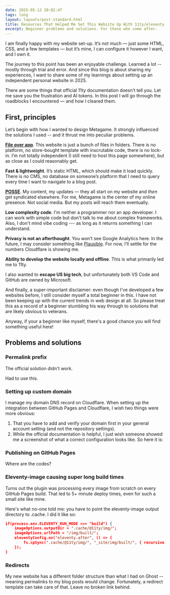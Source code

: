 ```yaml
---
date: 2025-05-12 20:02:47
tags: long
layout: layouts/post-standard.html
title: Resources That Helped Me Set This Website Up With 11ty/eleventy and GitHub Pages
excerpt: Beginner problems and solutions. For those who come after.
---
```

I am finally happy with my website set-up. It’s not much — just some HTML, CSS, and a few templates — but it’s mine, I can configure it however I want, and I own it.

The journey to this point has been an enjoyable challenge. Learned a lot -- mostly through trial and error. And since this blog is about sharing my experiences, I want to share some of my learnings about setting up an independent personal website in 2025. 

There are some things that official 11ty documentation doesn’t tell you. Let me save you the frustration and AI tokens. In this post I will go through the roadblocks I encountered — and how I cleared them.

## First, principles
Let’s begin with how I wanted to design Metagame. It strongly influenced the solutions I used -- and it thrust me into peculiar problems.

**[File over app](https://stephango.com/file-over-app)**. This website is just a bunch of files in folders. There is no platform, no store-bought template with inscrutable code, there is no lock-in. I’m not totally independent (I still need to host this page somewhere), but as close as I could reasonably get.

**Fast & lightweight**. It’s static HTML, which should make it load quickly. There is no CMS, no database on someone’s platform that I need to query every time I want to navigate to a blog post.

**[POSSE](https://indieweb.org/POSSE)**. My content, my updates — they all start on my website and *then* get syndicated elsewhere. For me, Metagame is the center of my online presence. Not social media. But my posts will reach them eventually.

**Low complexity code**. I'm neither a programmer nor an app developer. I can work with simple code but don't talk to me about complex frameworks. Also, I don't mind vibe coding --- as long as it returns something I can understand.

**Privacy is not an afterthought**. You won’t see Google Analytics here. In the future, I may consider something like [Plausible](https://plausible.io/for-bloggers-creators). For now, I’ll settle for the numbers Cloudflare is showing me.

**Ability to develop the website locally and offline**. This is what primarily led me to 11ty.

I also wanted to **escape US big tech**, but unfortunately both VS Code and GitHub are owned by Microsoft.

And finally, a super-important disclaimer: even though I've developed a few websites before, I still consider myself a total beginner in this. I have not been keeping up with the current trends in web design at all. So please treat this as a record of a beginner stumbling his way through to solutions that are likely obvious to veterans. 

Anyway, if your a beginner like myself, there's a good chance you will find something useful here!

## Problems and solutions
### Permalink prefix
The official solution didn't work.

Had to use this.

### Setting up custom domain
I manage my domain DNS record on Cloudflare. When setting up the integration between GitHub Pages and Cloudflare, I wish two things were more obvious:

1. That you have to add and verify your domain first in your general account setting (and not the repository settings).
2. While the official documentation is helpful, I just wish someone showed me a screenshot of what a correct configuration looks like. So here it is:

### Publishing on GitHub Pages
Where are the codes?

### Eleventy-image causing super long build times
Turns out the plugin was processing every image from scratch on every GitHub Pages build. That led to 5+ minute deploy times, even for such a small site like mine.

Here's what no-one told me: you have to point the eleventy-image output directory to .cache. I did it like so:

```json
if(process.env.ELEVENTY_RUN_MODE === "build") {
	imageOptions.outputDir = ".cache/@11ty/img/";
	imageOptions.urlPath = "/img/built/";
	eleventyConfig.on("eleventy.after", () => {
		fs.cpSync(".cache/@11ty/img/", "_site/img/built/", { recursive: true });
	});
}
```

 
### Redirects
My new website has a different folder structure than what I had on Ghost -- meaning permalinks to my blog posts would change. Fortunately, a redirect template can take care of that. Leave no broken link behind.